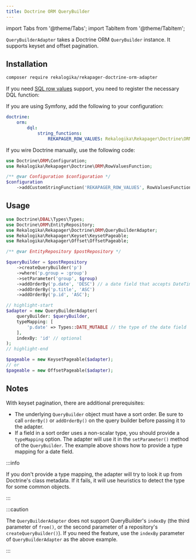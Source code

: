 ```yaml
---
title: Doctrine ORM QueryBuilder
---
```


import Tabs from '@theme/Tabs';
import TabItem from '@theme/TabItem';

`QueryBuilderAdapter` takes a Doctrine ORM `QueryBuilder` instance. It supports
keyset and offset pagination.

## Installation

```bash
composer require rekalogika/rekapager-doctrine-orm-adapter
```

If you need [SQL row values](../10-seek-method) support, you need to register
the necessary DQL function:

<Tabs>

<TabItem value="Symfony">

If you are using Symfony, add the following to your configuration:

```yaml title="config/packages/doctrine.yaml"
doctrine:
    orm:
        dql:
            string_functions:
                REKAPAGER_ROW_VALUES: Rekalogika\Rekapager\Doctrine\ORM\RowValuesFunction
```

</TabItem>

<TabItem value="Manual Wiring">

If you wire Doctrine manually, use the following code:

```php
use Doctrine\ORM\Configuration;
use Rekalogika\Rekapager\Doctrine\ORM\RowValuesFunction;

/** @var Configuration $configuration */
$configuration
    ->addCustomStringFunction('REKAPAGER_ROW_VALUES', RowValuesFunction::class);
```

</TabItem>

</Tabs>


## Usage

```php
use Doctrine\DBAL\Types\Types;
use Doctrine\ORM\EntityRepository;
use Rekalogika\Rekapager\Doctrine\ORM\QueryBuilderAdapter;
use Rekalogika\Rekapager\Keyset\KeysetPageable;
use Rekalogika\Rekapager\Offset\OffsetPageable;

/** @var EntityRepository $postRepository */

$queryBuilder = $postRepository
    ->createQueryBuilder('p')
    ->where('p.group = :group')
    ->setParameter('group', $group)
    ->addOrderBy('p.date', 'DESC') // a date field that accepts DateTime
    ->addOrderBy('p.title', 'ASC')
    ->addOrderBy('p.id', 'ASC');

// highlight-start
$adapter = new QueryBuilderAdapter(
    queryBuilder: $queryBuilder,
    typeMapping: [
        'p.date' => Types::DATE_MUTABLE // the type of the date field
    ],
    indexBy: 'id' // optional
);
// highlight-end

$pageable = new KeysetPageable($adapter);
// or
$pageable = new OffsetPageable($adapter);
```

## Notes

With keyset pagination, there are additional prerequisites:

* The underlying `QueryBuilder` object must have a sort order. Be sure to call
  `orderBy()` or `addOrderBy()` on the query builder before passing it to the
  adapter.
* If a field in a sort order uses a non-scalar type, you should provide a
  `typeMapping` option. The adapter will use it in the `setParameter()` method
  of the `QueryBuilder`. The example above shows how to provide a type mapping
  for a date field.

:::info

If you don't provide a type mapping, the adapter will try to look it up from
Doctrine's class metadata. If it fails, it will use heuristics to detect the
type for some common objects.

:::

:::caution

The `QueryBuilderAdapter` does not support QueryBuilder's `indexBy` (the third
parameter of `from()`, or the second parameter of a repository's
`createQueryBuilder()`). If you need the feature, use the `indexBy` parameter of
`QueryBuilderAdapter` as the above example.

:::